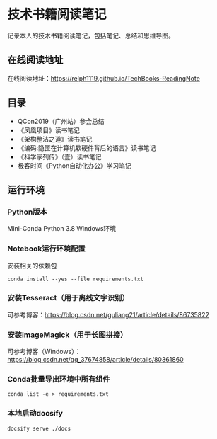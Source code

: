 # 技术书籍阅读笔记
记录本人的技术书籍阅读笔记，包括笔记、总结和思维导图。

## 在线阅读地址
在线阅读地址：https://relph1119.github.io/TechBooks-ReadingNote

## 目录
- QCon2019（广州站）参会总结
- 《凤凰项目》读书笔记
- 《架构整洁之道》读书笔记
- 《编码:隐匿在计算机软硬件背后的语言》读书笔记
- 《科学家列传》（壹）读书笔记
- 极客时间《Python自动化办公》学习笔记

## 运行环境
### Python版本
Mini-Conda Python 3.8 Windows环境

### Notebook运行环境配置
安装相关的依赖包
```shell
conda install --yes --file requirements.txt
```

### 安装Tesseract（用于离线文字识别）  
可参考博客：https://blog.csdn.net/guliang21/article/details/86735822

### 安装ImageMagick（用于长图拼接）
可参考博客（Windows）：https://blog.csdn.net/qq_37674858/article/details/80361860

### Conda批量导出环境中所有组件
```shell
conda list -e > requirements.txt
```

### 本地启动docsify
```shell
docsify serve ./docs
```